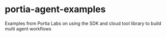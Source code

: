 # portia-agent-examples
Examples from Portia Labs on using the SDK and cloud tool library to build multi agent workflows
